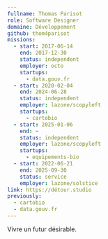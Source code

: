 ```yaml
---
fullname: Thomas Parisot
role: Software Designer
domaine: Développement
github: thom4parisot
missions:
  - start: 2017-06-14
    end: 2017-12-30
    status: independent
    employer: octo
    startups:
      - data.gouv.fr
  - start: 2020-02-04
    end: 2024-06-28
    status: independent
    employer: lazone/scopyleft
    startups:
      - cartobio
  - start: 2025-01-06
    end: ~
    status: independent
    employer: lazone/scopyleft
    startups:
      - equipements-bio
  - start: 2022-06-21
    end: 2025-09-30
    status: service
    employer: lazone/solstice
link: https://détour.studio
previously:
  - cartobio
  - data.gouv.fr
---
```

Vivre un futur désirable.
